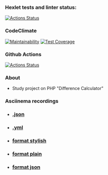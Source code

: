 ### Hexlet tests and linter status:
[![Actions Status](https://github.com/Streinge/php-project-48/actions/workflows/hexlet-check.yml/badge.svg)](https://github.com/Streinge/php-project-48/actions)
### CodeClimate
[![Maintainability](https://api.codeclimate.com/v1/badges/32274ac96ba291b0eb42/maintainability)](https://codeclimate.com/github/Streinge/php-project-48/maintainability)
[![Test Coverage](https://api.codeclimate.com/v1/badges/32274ac96ba291b0eb42/test_coverage)](https://codeclimate.com/github/Streinge/php-project-48/test_coverage)
### Github Actions
[![Actions Status](https://github.com/Streinge/php-project-48/actions/workflows/main.yml/badge.svg)](https://github.com/Streinge/php-project-48/actions)

### About

* Study project on PHP "Difference Calculator"

### Asciinema recordings

* ### [.json](https://asciinema.org/a/kulxZbaygzA8yZQrjOiTMa4Zl)
* ### [.yml](https://asciinema.org/a/g72du8xLFoh8MwKg4Xu8mP3jx)
* ### [format stylish](https://asciinema.org/a/nma1PdUQvqUNJfQn1MXfqhIq0)
* ### [format plain](https://asciinema.org/a/RvSZiAUvgKUZ36Wd2tLlZUu5T)
* ### [format json](https://asciinema.org/a/UiDXS6LwH8E5DkQ7lTj0mRlbb)